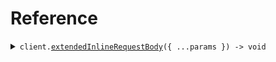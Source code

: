 # Reference
<details><summary><code>client.<a href="/src/Client.ts">extendedInlineRequestBody</a>({ ...params }) -> void</code></summary>
<dl>
<dd>

#### 🔌 Usage

<dl>
<dd>

<dl>
<dd>

```typescript
await client.extendedInlineRequestBody({
    unique: "unique",
    name: "name",
    docs: "docs"
});

```
</dd>
</dl>
</dd>
</dl>

#### ⚙️ Parameters

<dl>
<dd>

<dl>
<dd>

**request:** `SeedExtends.Inlined` 
    
</dd>
</dl>

<dl>
<dd>

**requestOptions:** `SeedExtendsClient.RequestOptions` 
    
</dd>
</dl>
</dd>
</dl>


</dd>
</dl>
</details>

## 